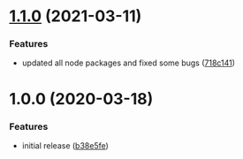 # [1.1.0](https://github.com/brad-jones/actions/compare/v1.0.0...v1.1.0) (2021-03-11)


### Features

* updated all node packages and fixed some bugs ([718c141](https://github.com/brad-jones/actions/commit/718c141f59669d18680c7cee6d7db388c6a4ed28))

# 1.0.0 (2020-03-18)


### Features

* initial release ([b38e5fe](https://github.com/brad-jones/actions/commit/b38e5fef1e56f4efde5851c5960ff37ff1af910a))
